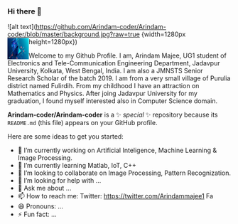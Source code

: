 ### Hi there 👋
![alt text](https://github.com/Arindam-coder/Arindam-coder/blob/master/background.jpg?raw=true {width=1280px height=1280px})
<a href="url"><img src="https://github.com/Arindam-coder/Arindam-coder/blob/master/background.jpg" align="left" height="48" width="48" ></a>



Welcome to my Github Profile. I am, Arindam Majee, UG1 student of Electronics and Tele-Communication Engineering Department, Jadavpur University, Kolkata, West 
Bengal, India. I am also a JMNSTS Senior Research Scholar of the batch 2019. I am from a very small village of Purulia district named Fulirdih. From my childhood
I have an attraction on Mathematics and Physics. After joing Jadavpur University for my graduation, I found myself interested also in Computer Science domain.



**Arindam-coder/Arindam-coder** is a ✨ _special_ ✨ repository because its `README.md` (this file) appears on your GitHub profile.

Here are some ideas to get you started:

- 🔭 I’m currently working on Artificial Inteligence, Machine Learning & Image Processing.
- 🌱 I’m currently learning Matlab, IoT, C++
- 👯 I’m looking to collaborate on Image Processing, Pattern Recognization.
- 🤔 I’m looking for help with ...
- 💬 Ask me about ... 
- 📫 How to reach me: Twitter: https://twitter.com/Arindammajee1
                      Fa
- 😄 Pronouns: ...
- ⚡ Fun fact: ...

